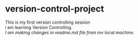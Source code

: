 # version-control-project
This is my first version controlling  session
<br>
i am learning Version Controlling.
<br>
<i> I am making changes in readme.md file from mv local machine.